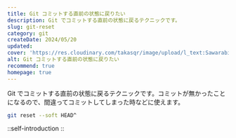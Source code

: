 ```yaml
---
title: Git コミットする直前の状態に戻りたい
description: Git でコミットする直前の状態に戻るテクニックです。
slug: git-reset
category: git
createDate: 2024/05/20
updated: 
cover: 'https://res.cloudinary.com/takasqr/image/upload/l_text:Sawarabi%20Gothic_80_bold:Git コミットする直前の状態に戻りたい,co_rgb:fff,w_620,c_fit/v1712091289/ogp_image_zorhlz.png'
alt: Git コミットする直前の状態に戻りたい
recommend: true
homepage: true
---
```


Git でコミットする直前の状態に戻るテクニックです。コミットが無かったことになるので、間違ってコミットしてしまった時などに使えます。

```bash
git reset --soft HEAD^
```

::self-introduction
::

